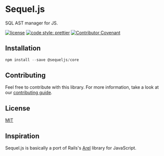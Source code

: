 # Sequel.js

SQL AST manager for JS.

[![license](https://img.shields.io/github/license/rodrigoscna/sequeljs)](https://github.com/sequeljs/sequeljs.github.io/blob/master/LICENSE.md)
[![code style: prettier](https://img.shields.io/badge/code_style-prettier-ff69b4.svg)](https://github.com/prettier/prettier)
[![Contributor Covenant](https://img.shields.io/badge/Contributor%20Covenant-v2.0%20adopted-ff69b4.svg)](https://github.com/sequeljs/sequeljs.github.io/blob/master/CODE_OF_CONDUCT.md)

## Installation

```JavaScript
npm install --save @sequeljs/core
```

## Contributing

Feel free to contribute with this library. For more information, take a look at
our
[contributing guide](https://github.com/sequeljs/sequeljs.github.io/blob/master/CONTRIBUTING.md).

## License

[MIT](https://github.com/sequeljs/sequeljs.github.io/blob/master/LICENSE)

## Inspiration

Sequel.js is basically a port of Rails's
[Arel](https://github.com/rails/rails/tree/master/activerecord/lib/arel) library
for JavaScript.
